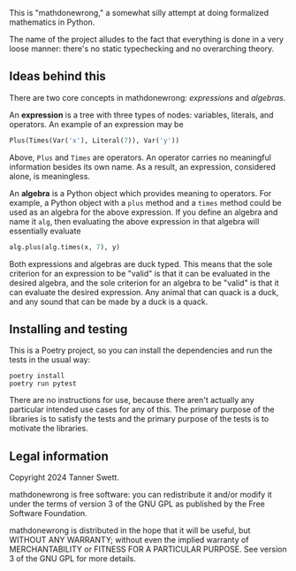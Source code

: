 This is "mathdonewrong," a somewhat silly attempt at doing formalized
mathematics in Python.

The name of the project alludes to the fact that everything is done in a very
loose manner: there's no static typechecking and no overarching theory.

## Ideas behind this

There are two core concepts in mathdonewrong: _expressions_ and _algebras_.

An **expression** is a tree with three types of nodes: variables, literals, and
operators. An example of an expression may be

```python
Plus(Times(Var('x'), Literal(7)), Var('y'))
```

Above, `Plus` and `Times` are operators. An operator carries no meaningful
information besides its own name. As a result, an expression, considered alone,
is meaningless.

An **algebra** is a Python object which provides meaning to operators. For
example, a Python object with a `plus` method and a `times` method could be used
as an algebra for the above expression. If you define an algebra and name it
`alg`, then evaluating the above expression in that algebra will essentially
evaluate

```python
alg.plus(alg.times(x, 7), y)
```

Both expressions and algebras are duck typed. This means that the sole criterion
for an expression to be "valid" is that it can be evaluated in the desired
algebra, and the sole criterion for an algebra to be "valid" is that it can
evaluate the desired expression. Any animal that can quack is a duck, and any
sound that can be made by a duck is a quack.

## Installing and testing

This is a Poetry project, so you can install the dependencies and run the tests
in the usual way:

    poetry install
    poetry run pytest

There are no instructions for use, because there aren't actually any particular
intended use cases for any of this. The primary purpose of the libraries is to
satisfy the tests and the primary purpose of the tests is to motivate the
libraries.

## Legal information

Copyright 2024 Tanner Swett.

mathdonewrong is free software: you can redistribute it and/or modify it under
the terms of version 3 of the GNU GPL as published by the Free Software
Foundation.

mathdonewrong is distributed in the hope that it will be useful, but WITHOUT ANY
WARRANTY; without even the implied warranty of MERCHANTABILITY or FITNESS FOR A
PARTICULAR PURPOSE. See version 3 of the GNU GPL for more details.
